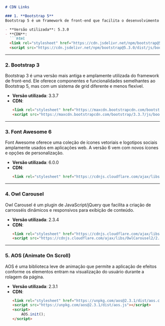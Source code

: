 
```md
# CDN Links

### 1. **Bootstrap 5**
Bootstrap 5 é um framework de front-end que facilita o desenvolvimento de sites responsivos e modernos. Ele oferece um sistema de grid flexível, componentes prontos para uso e uma vasta gama de utilitários de estilo.

- **Versão utilizada**: 5.3.0
- **CDN**:  
  ```html
  <link rel="stylesheet" href="https://cdn.jsdelivr.net/npm/bootstrap@5.3.0/dist/css/bootstrap.min.css">
  <script src="https://cdn.jsdelivr.net/npm/bootstrap@5.3.0/dist/js/bootstrap.bundle.min.js"></script>
  ```

----

### 2. **Bootstrap 3**
Bootstrap 3 é uma versão mais antiga e amplamente utilizada do framework de front-end. Ele oferece componentes e funcionalidades semelhantes ao Bootstrap 5, mas com um sistema de grid diferente e menos flexível.

- **Versão utilizada**: 3.3.7
- **CDN**:  
  ```html
  <link rel="stylesheet" href="https://maxcdn.bootstrapcdn.com/bootstrap/3.3.7/css/bootstrap.min.css">
  <script src="https://maxcdn.bootstrapcdn.com/bootstrap/3.3.7/js/bootstrap.min.js"></script>
  ```

----

### 3. **Font Awesome 6**
Font Awesome oferece uma coleção de ícones vetoriais e logotipos sociais amplamente usados em aplicações web. A versão 6 vem com novos ícones e opções de personalização.

- **Versão utilizada**: 6.0.0
- **CDN**:  
  ```html
  <link rel="stylesheet" href="https://cdnjs.cloudflare.com/ajax/libs/font-awesome/6.0.0/css/all.min.css">
  ```

----

### 4. **Owl Carousel**
Owl Carousel é um plugin de JavaScript/jQuery que facilita a criação de carrosséis dinâmicos e responsivos para exibição de conteúdo.

- **Versão utilizada**: 2.3.4
- **CDN**:  
  ```html
  <link rel="stylesheet" href="https://cdnjs.cloudflare.com/ajax/libs/OwlCarousel2/2.3.4/assets/owl.carousel.min.css">
  <script src="https://cdnjs.cloudflare.com/ajax/libs/OwlCarousel2/2.3.4/owl.carousel.min.js"></script>
  ```

----

### 5. **AOS (Animate On Scroll)**
AOS é uma biblioteca leve de animação que permite a aplicação de efeitos conforme os elementos entram na visualização do usuário durante a rolagem da página.

- **Versão utilizada**: 2.3.1
- **CDN**:  
  ```html
  <link rel="stylesheet" href="https://unpkg.com/aos@2.3.1/dist/aos.css">
  <script src="https://unpkg.com/aos@2.3.1/dist/aos.js"></script>
  <script>
      AOS.init();
  </script>
  ```
```

